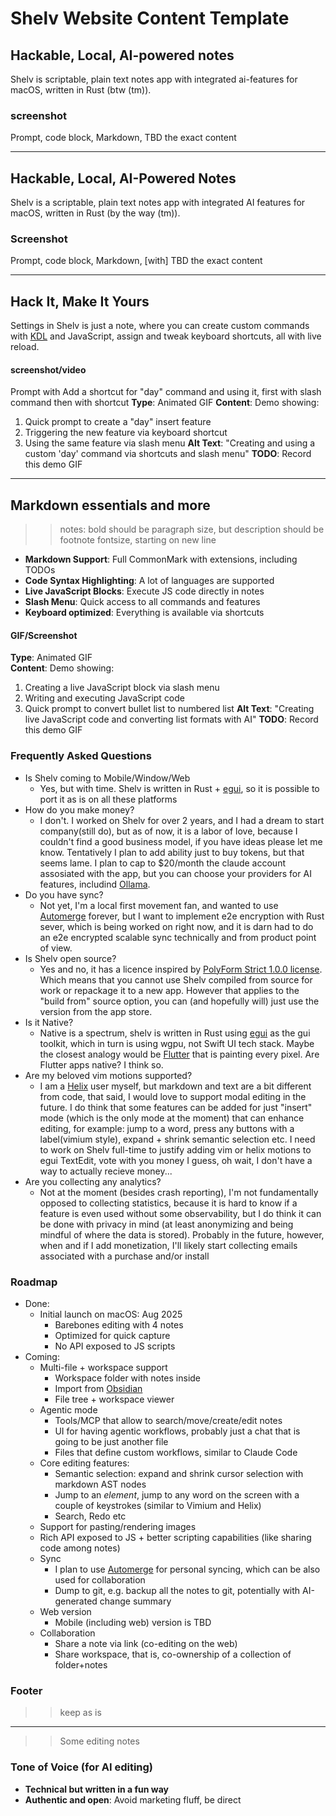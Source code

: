 # Shelv Website Content Template

## Hackable, Local,  AI-powered notes
Shelv is scriptable, plain text notes app with integrated ai-features for macOS, written in Rust (btw (tm)). 

### screenshot
Prompt, code block, Markdown, TBD the exact content

---

## Hackable, Local, AI-Powered Notes
Shelv is a scriptable, plain text notes app with integrated AI features for macOS, written in Rust (by the way (tm)). 

### Screenshot
Prompt, code block, Markdown, [with] TBD the exact content

---

## Hack It, Make It Yours
Settings in Shelv is just a note, where you can create custom commands with [KDL](https://kdl.dev/) and JavaScript, assign and tweak keyboard shortcuts, all with live reload.

#### screenshot/video
Prompt with Add a shortcut for "day" command and using it, first with slash command then with shortcut
**Type**: Animated GIF
**Content**: Demo showing:
1. Quick prompt to create a "day" insert feature
2. Triggering the new feature via keyboard shortcut
3. Using the same feature via slash menu
**Alt Text**: "Creating and using a custom 'day' command via shortcuts and slash menu"
**TODO**: Record this demo GIF

---

## Markdown essentials and more
>> notes: bold should be paragraph size, but description should be footnote fontsize, starting on new line

- **Markdown Support**: Full CommonMark with extensions, including TODOs
- **Code Syntax Highlighting**: A lot of languages are supported
- **Live JavaScript Blocks**: Execute JS code directly in notes
- **Slash Menu**: Quick access to all commands and features
- **Keyboard optimized**:  Everything is available via shortcuts


#### GIF/Screenshot
**Type**: Animated GIF  
**Content**: Demo showing:
1. Creating a live JavaScript block via slash menu
2. Writing and executing JavaScript code
3. Quick prompt to convert bullet list to numbered list
**Alt Text**: "Creating live JavaScript code and converting list formats with AI"
**TODO**: Record this demo GIF


### Frequently Asked Questions

- Is Shelv coming to Mobile/Window/Web
	* Yes, but with time. Shelv is written in Rust + [egui](https://egui.rs/), so it is possible to port it as is on all these platforms
- How do you make money?
	* I don't. I worked on Shelv for over 2 years, and I had a dream to start company(still do), but as of now, it is a labor of love, because I couldn't find a good business model, if you have ideas please let me know. Tentatively I plan to add ability just to buy tokens, but that seems lame. I plan to cap to $20/month the claude account assosiated with the app, but you can choose your providers for AI features, includind [Ollama](https://ollama.com/).
- Do you have sync?
	* Not yet, I'm a local first movement fan, and wanted to use [Automerge](https://github.com/automerge/automerge) forever, but I want to implement e2e encryption with Rust sever, which is being worked on right now, and it is darn had to do an e2e encrypted scalable sync technically and from product point of view.
- Is Shelv open source?
	* Yes and no, it has a licence inspired by  [ PolyForm Strict 1.0.0 license](https://polyformproject.org/licenses/strict/1.0.0). Which means that you cannot use Shelv compiled from source for work or repackage it to a new app. However that applies to the "build from" source option, you can (and hopefully will) just use the version from the app store.
- Is it Native?
	* Native is a spectrum, shelv is written in Rust using [egui](https://egui.rs/) as the gui toolkit, which in turn is using wgpu, not Swift UI tech stack. Maybe the closest analogy would be [Flutter](https://flutter.dev/) that is painting every pixel. Are Flutter apps native? I think so.
- Are my beloved vim motions supported?
	* I am a [Helix](https://helix-editor.com/) user myself, but markdown and text are a bit different from code, that said, I would love to support modal editing in the future. I do think that some features can be added for just "insert" mode (which is the only mode at the moment) that can enhance editing, for example: jump to a word, press any buttons with a label(vimium style), expand + shrink semantic selection etc. I need to work on Shelv full-time to justify adding vim or helix motions to egui TextEdit, vote with you money I guess, oh wait, I don't have a way to actually recieve money...
- Are you collecting any analytics?
	* Not at the moment (besides crash reporting), I'm not fundamentally opposed to collecting statistics, because it is hard to know if a feature is even used without some observability, but I do think it can be done with privacy in mind (at least anonymizing and being mindful of where the data is stored). Probably in the future, however, when and if I add monetization, I'll likely start collecting emails associated with a purchase and/or install

### Roadmap
- Done:
	* Initial launch on macOS: Aug 2025
		* Barebones editing with 4 notes
		* Optimized for quick capture
		* No API exposed to JS scripts
- Coming:
	* Multi-file + workspace support
		* Workspace folder with notes inside
		* Import from [Obsidian](https://obsidian.md/)
		* File tree + workspace viewer
	* Agentic mode
		* Tools/MCP that allow to search/move/create/edit notes
		* UI for having agentic workflows, probably just a chat that is going to be just another file
		* Files that define custom workflows, similar to Claude Code
	* Core editing features:
		* Semantic selection: expand and shrink cursor selection with markdown AST nodes
		* Jump to an *element*, jump to any word on the screen with a couple of keystrokes (similar to Vimium and Helix)
		* Search, Redo etc
	* Support for pasting/rendering images
	* Rich API exposed to JS + better scripting capabilities (like sharing code among notes)
	* Sync 
		* I plan to use [Automerge](https://github.com/automerge/automerge) for personal syncing, which can be also used for collaboration
		* Dump to git, e.g. backup all the notes to git, potentially with AI-generated change summary
	* Web version
		* Mobile (including web) version is TBD
	* Collaboration
		* Share a note via link (co-editing on the web)
		* Share workspace, that is, co-ownership of a collection of folder+notes

### Footer
>> keep as is

---
>> Some editing notes

### Tone of Voice (for AI editing)
- **Technical but written in a fun way**
- **Authentic and open**: Avoid marketing fluff, be direct
